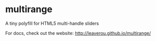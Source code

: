 # multirange
A tiny polyfill for HTML5 multi-handle sliders

For docs, check out the website: http://leaverou.github.io/multirange/
